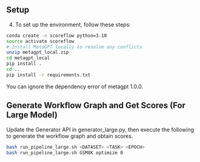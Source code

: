 
## Setup


<!-- 3. Download [dataset](https://github.com/yinjjiew/Data/raw/main/scoreflow_data/data.zip) and unzip it in this directory `./`. -->
4. To set up the environment, follow these steps:

```bash
conda create -n scoreflow python=3.10
source activate scoreflow
# Install MetaGPT locally to resolve any conflicts
unzip metagpt_local.zip
cd metagpt_local
pip install .
cd ..
pip install -r requirements.txt
```
You can ignore the dependency error of metagpt 1.0.0.


## Generate Workflow Graph and Get Scores (For Large Model)
Update the Generator API in generator_large.py, then execute the following to generate the workflow graph and obtain scores.

```bash
bash run_pipeline_large.sh <DATASET> <TASK> <EPOCH>
bash run_pipeline_large.sh GSM8K optimize 0
```

<!-- 
## Optimization Process

To optimize the model, follow these steps iteratively from `i = 0` then `i = 1`, and so on:

```bash
python generate.py --dataset=HumanEval --task=optimize --epoch=i
python evaluate.py --dataset=HumanEval --task=optimize --epoch=i
accelerate launch --num_processes=1 optimize.py --epoch=i
```

You can change the number of iterations by incrementing `i`. The dataset you can choose: HumanEval, MBPP, MATH, GSM8K, DROP, and HotpotQA.

## Inference

To run inference on the test set, execute:

```bash
python generate.py --dataset=HumanEval --task=inference --epoch=2
python evaluate.py --dataset=HumanEval --task=inference --epoch=2
```

## Notes

- Adjust the number of epochs as needed.
- Ensure all dependencies are installed from `requirements.txt`.
- The optimization and inference scripts should be run sequentially.
- If `evaluate.py` gets stuck, try rerunning it.
- We have added the majority-optimal workflow structure for different tasks in this link: [examples](https://github.com/yinjjiew/Data/raw/main/scoreflow_data/examples.zip).

## Citation
```
@article{wang2025scoreflow,
  title={ScoreFlow: Mastering LLM Agent Workflows via Score-based Preference Optimization},
  author={Wang, Yinjie and Yang, Ling and Li, Guohao and Wang, Mengdi and Aragam, Bryon},
  journal={arXiv preprint arXiv:2502.04306},
  year={2025}
}
``` -->
